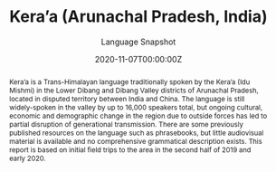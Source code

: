 ---
abstract: Kera’a is a Trans-Himalayan language traditionally spoken by the Kera’a (Idu Mishmi) in the Lower Dibang and Dibang Valley districts of Arunachal Pradesh, located in disputed territory between India and China. The language is still widely-spoken in the valley by up to 16,000 speakers total, but ongoing cultural, economic and demographic change in the region due to outside forces has led to partial disruption of generational transmission. There are some previously published resources on the language such as phrasebooks, but little audiovisual material is available and no comprehensive grammatical description exists. This report is based on initial field trips to the area in the second half of 2019 and early 2020.
authors:
- admin
date: "2020-11-07T00:00:00Z"
doi: ""
featured: true
image:
  focal_point: ""
  preview_only: false
#links:
#- name: Custom Link
#  url: http://example.org
#projects:
#- internal-project
publication: "Language Documentation and Description 19"
publication_short: "LD&D 19"
publication_types:
- "2"
publishDate: "2020-11-01T00:00:00Z"
#slides: example
summary: Lorem ipsum dolor sit amet, consectetur adipiscing elit. Duis posuere tellus
  ac convallis placerat. Proin tincidunt magna sed ex sollicitudin condimentum.
tags:
- Kera'a
- Trans-Himalayan
title: Kera’a (Arunachal Pradesh, India)
subtitle: Language Snapshot
#url_code: '#'
#url_dataset: '#'
url_pdf: http://www.elpublishing.org/docs/1/19/ldd19_04.pdf
#url_poster: '#'
#url_project: ""
#url_slides: ""
#url_source: '#'
#url_video: '#'
---